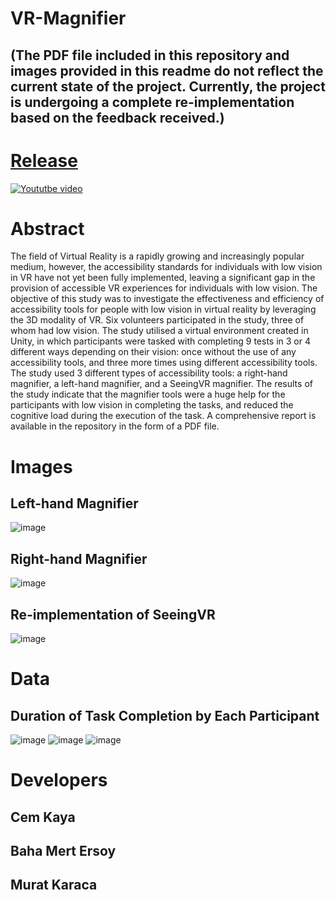 # VR-Magnifier 
## (The PDF file included in this repository and images provided in this readme do not reflect the current state of the project. Currently, the project is undergoing a complete re-implementation based on the feedback received.)
# [Release](https://github.com/Cem-Kaya/VR-Magnifier/releases)

[![Yoututbe video](https://img.youtube.com/vi/-q2E5zONnLM/0.jpg)](https://www.youtube.com/watch?v=-q2E5zONnLM)

# Abstract
The field of Virtual Reality is a rapidly growing and increasingly popular medium,
however, the accessibility standards for individuals with low vision in VR have not yet been
fully implemented, leaving a significant gap in the provision of accessible VR experiences for
individuals with low vision. The objective of this study was to investigate the effectiveness
and efficiency of accessibility tools for people with low vision in virtual reality by leveraging
the 3D modality of VR. Six volunteers participated in the study, three of whom had low
vision. The study utilised a virtual environment created in Unity, in which participants were
tasked with completing 9 tests in 3 or 4 different ways depending on their vision: once
without the use of any accessibility tools, and three more times using different accessibility
tools. The study used 3 different types of accessibility tools: a right-hand magnifier, a
left-hand magnifier, and a SeeingVR magnifier. The results of the study indicate that the
magnifier tools were a huge help for the participants with low vision in completing the tasks,
and reduced the cognitive load during the execution of the task. A comprehensive report is available
in the repository in the form of a PDF file.

# Images 
## Left-hand Magnifier
![image](https://user-images.githubusercontent.com/84244352/230127179-817bccd2-2cd4-436c-ab85-b646a99ace26.png)
## Right-hand Magnifier
![image](https://user-images.githubusercontent.com/84244352/230127493-a34efcc6-aef9-4dc5-b3b4-ce0de72c511f.png)
## Re-implementation of SeeingVR
![image](https://user-images.githubusercontent.com/84244352/230127695-c677294e-01cb-473c-a248-84ef5421bd18.png)

# Data
## Duration of Task Completion by Each Participant
![image](https://user-images.githubusercontent.com/84244352/230128745-cbff2ad7-be48-45da-a437-68fcf973fba4.png)
![image](https://user-images.githubusercontent.com/84244352/230128836-5372e41e-4774-40ef-8657-08ee4d91e12a.png)
![image](https://user-images.githubusercontent.com/84244352/230128895-179c66a5-e1aa-4b37-8991-93c0053c0437.png)

# Developers
## Cem Kaya
## Baha Mert Ersoy
## Murat Karaca
